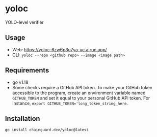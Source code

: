 # yoloc

YOLO-level verifier

## Usage

* Web: https://yoloc-6zw6p3u7ya-uc.a.run.app/
* CLI: `yoloc --repo <github repo> --image <image path>`

## Requirements

* go v1.18
* Some checks require a GitHub API token. To make your GitHub token accessible to the program, create an environment variable named `GITHUB_TOKEN` and set it equal to your personal GitHub API token. For instance, `export GITHUB_TOKEN='long_token_string_here`.

## Installation

```
go install chainguard.dev/yoloc@latest
```
